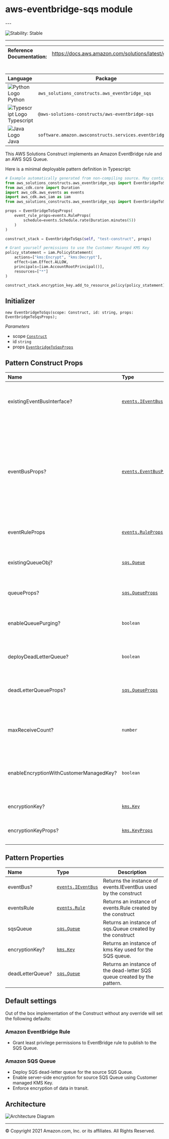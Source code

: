 # aws-eventbridge-sqs module

<!--BEGIN STABILITY BANNER-->---


![Stability: Stable](https://img.shields.io/badge/cfn--resources-stable-success.svg?style=for-the-badge)

---
<!--END STABILITY BANNER-->

| **Reference Documentation**:| <span style="font-weight: normal">https://docs.aws.amazon.com/solutions/latest/constructs/</span>|
|:-------------|:-------------|

<div style="height:8px"></div>

| **Language**     | **Package**        |
|:-------------|-----------------|
|![Python Logo](https://docs.aws.amazon.com/cdk/api/latest/img/python32.png) Python|`aws_solutions_constructs.aws_eventbridge_sqs`|
|![Typescript Logo](https://docs.aws.amazon.com/cdk/api/latest/img/typescript32.png) Typescript|`@aws-solutions-constructs/aws-eventbridge-sqs`|
|![Java Logo](https://docs.aws.amazon.com/cdk/api/latest/img/java32.png) Java|`software.amazon.awsconstructs.services.eventbridgesqs`|

This AWS Solutions Construct implements an Amazon EventBridge rule and an AWS SQS Queue.

Here is a minimal deployable pattern definition in Typescript:

```python
# Example automatically generated from non-compiling source. May contain errors.
from aws_solutions_constructs.aws_eventbridge_sqs import EventbridgeToSqsProps
from aws_cdk.core import Duration
import aws_cdk.aws_events as events
import aws_cdk.aws_iam as iam
from aws_solutions_constructs.aws_eventbridge_sqs import EventbridgeToSqsProps, EventbridgeToSqs

props = EventbridgeToSqsProps(
    event_rule_props=events.RuleProps(
        schedule=events.Schedule.rate(Duration.minutes(5))
    )
)

construct_stack = EventbridgeToSqs(self, "test-construct", props)

# Grant yourself permissions to use the Customer Managed KMS Key
policy_statement = iam.PolicyStatement(
    actions=["kms:Encrypt", "kms:Decrypt"],
    effect=iam.Effect.ALLOW,
    principals=[iam.AccountRootPrincipal()],
    resources=["*"]
)

construct_stack.encryption_key.add_to_resource_policy(policy_statement)
```

## Initializer

```text
new EventbridgeToSqs(scope: Construct, id: string, props: EventbridgeToSqsProps);
```

*Parameters*

* scope [`Construct`](https://docs.aws.amazon.com/cdk/api/latest/docs/@aws-cdk_core.Construct.html)
* id `string`
* props [`EventbridgeToSqsProps`](#pattern-construct-props)

## Pattern Construct Props

| **Name**     | **Type**        | **Description** |
|:-------------|:----------------|-----------------|
|existingEventBusInterface?|[`events.IEventBus`](https://docs.aws.amazon.com/cdk/api/latest/docs/@aws-cdk_aws-events.IEventBus.html)| Optional user-provided custom EventBus for construct to use. Providing both this and `eventBusProps` results an error.|
|eventBusProps?|[`events.EventBusProps`](https://docs.aws.amazon.com/cdk/api/latest/docs/@aws-cdk_aws-events.EventBusProps.html)|Optional user-provided properties to override the default properties when creating a custom EventBus. Setting this value to `{}` will create a custom EventBus using all default properties. If neither this nor `existingEventBusInterface` is provided the construct will use the `default` EventBus. Providing both this and `existingEventBusInterface` results an error.|
|eventRuleProps|[`events.RuleProps`](https://docs.aws.amazon.com/cdk/api/latest/docs/@aws-cdk_aws-events.RuleProps.html)|User provided eventRuleProps to override the defaults. |
|existingQueueObj?|[`sqs.Queue`](https://docs.aws.amazon.com/cdk/api/latest/docs/@aws-cdk_aws-sqs.Queue.html)|An optional, existing SQS queue to be used instead of the default queue. Providing both this and `queueProps` will cause an error.|
|queueProps?|[`sqs.QueueProps`](https://docs.aws.amazon.com/cdk/api/latest/docs/@aws-cdk_aws-sqs.QueueProps.html)|User provided props to override the default props for the SQS Queue. |
|enableQueuePurging?|`boolean`|Whether to grant additional permissions to the Lambda function enabling it to purge the SQS queue. Defaults to `false`.|
|deployDeadLetterQueue?|`boolean`|Whether to create a secondary queue to be used as a dead letter queue. Defaults to `true`.|
|deadLetterQueueProps?|[`sqs.QueueProps`](https://docs.aws.amazon.com/cdk/api/latest/docs/@aws-cdk_aws-sqs.QueueProps.html)|Optional user-provided props to override the default props for the dead letter queue. Only used if the `deployDeadLetterQueue` property is set to true.|
|maxReceiveCount?|`number`|The number of times a message can be unsuccessfully dequeued before being moved to the dead letter queue. Defaults to `15`.|
|enableEncryptionWithCustomerManagedKey?|`boolean`|Use a KMS Key, either managed by this CDK app, or imported. If importing an encryption key, it must be specified in the encryptionKey property for this construct.|
|encryptionKey?|[`kms.Key`](https://docs.aws.amazon.com/cdk/api/latest/docs/@aws-cdk_aws-kms.Key.html)|An optional, imported encryption key to encrypt the SQS queue.|
|encryptionKeyProps?|[`kms.KeyProps`](https://docs.aws.amazon.com/cdk/api/latest/docs/@aws-cdk_aws-kms.KeyProps.html)|An optional, user provided properties to override the default properties for the KMS encryption key.|

## Pattern Properties

| **Name**     | **Type**        | **Description** |
|:-------------|:----------------|-----------------|
|eventBus?|[`events.IEventBus`](https://docs.aws.amazon.com/cdk/api/latest/docs/@aws-cdk_aws-events.IEventBus.html)|Returns the instance of events.IEventBus used by the construct|
|eventsRule|[`events.Rule`](https://docs.aws.amazon.com/cdk/api/latest/docs/@aws-cdk_aws-events.Rule.html)|Returns an instance of events.Rule created by the construct|
|sqsQueue|[`sqs.Queue`](https://docs.aws.amazon.com/cdk/api/latest/docs/@aws-cdk_aws-sqs.Queue.html)|Returns an instance of sqs.Queue created by the construct|
|encryptionKey?|[`kms.Key`](https://docs.aws.amazon.com/cdk/api/latest/docs/@aws-cdk_aws-kms.Key.html)|Returns an instance of kms Key used for the SQS queue.|
|deadLetterQueue?|[`sqs.Queue`](https://docs.aws.amazon.com/cdk/api/latest/docs/@aws-cdk_aws-sqs.Queue.html)|Returns an instance of the dead-letter SQS queue created by the pattern.|

## Default settings

Out of the box implementation of the Construct without any override will set the following defaults:

### Amazon EventBridge Rule

* Grant least privilege permissions to EventBridge rule to publish to the SQS Queue.

### Amazon SQS Queue

* Deploy SQS dead-letter queue for the source SQS Queue.
* Enable server-side encryption for source SQS Queue using Customer managed KMS Key.
* Enforce encryption of data in transit.

## Architecture

![Architecture Diagram](architecture.png)

---


© Copyright 2021 Amazon.com, Inc. or its affiliates. All Rights Reserved.
